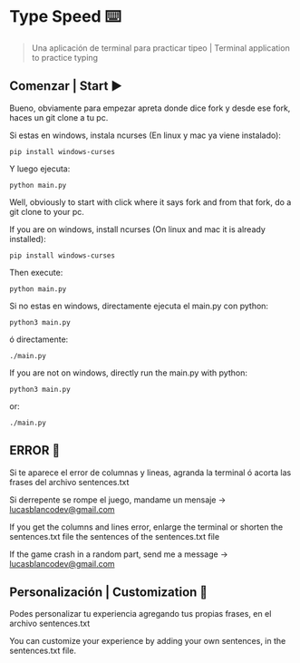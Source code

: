 # Type Speed ⌨️

> Una aplicación de terminal para practicar tipeo | Terminal application to practice typing

## Comenzar | Start ▶️

Bueno, obviamente para empezar apreta donde dice fork y desde ese fork, haces un git clone a tu pc.

Si estas en windows, instala ncurses (En linux y mac ya viene instalado):

    pip install windows-curses

Y luego ejecuta:

    python main.py

Well, obviously to start with click where it says fork and from that fork, do a git clone to your pc.

If you are on windows, install ncurses (On linux and mac it is already installed):

    pip install windows-curses

Then execute:

    python main.py

Si no estas en windows, directamente ejecuta el main.py con python:

    python3 main.py
    
ó directamente:

    ./main.py

If you are not on windows, directly run the main.py with python:

    python3 main.py

or:

    ./main.py

## ERROR 🔴

Si te aparece el error de columnas y lineas, agranda la terminal ó acorta 
las frases del archivo sentences.txt

Si derrepente se rompe el juego, mandame un mensaje -> lucasblancodev@gmail.com

If you get the columns and lines error, enlarge the terminal or shorten the sentences.txt file 
the sentences of the sentences.txt file

If the game crash in a random part, send me a message -> lucasblancodev@gmail.com

## Personalización | Customization 🔧

Podes personalizar tu experiencia agregando tus propias frases, en el archivo sentences.txt

You can customize your experience by adding your own sentences, in the sentences.txt file.
